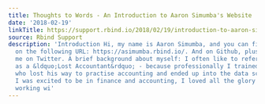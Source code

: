 ```yaml
---
title: Thoughts to Words - An Introduction to Aaron Simumba's Website
date: '2018-02-19'
linkTitle: https://support.rbind.io/2018/02/19/introduction-to-aaron-simumba-website/
source: Rbind Support
description: 'Introduction Hi, my name is Aaron Simumba, and you can find my website
  on the following URL: https://asimumba.rbind.io/. And on Github, plus you can follow
  me on Twitter. A brief background about myself: I often like to refer to myself
  as a &ldquo;Lost Accountant&rdquo; - because professionally I trained as an accountant,
  who lost his way to practise accounting and ended up into the data science space.
  I was excited to be in finance and accounting, I loved all the glory that came with
  working wi'
---
```

